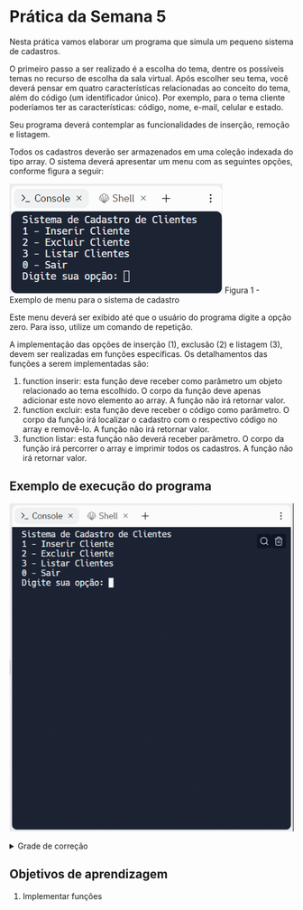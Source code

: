 # Prática da Semana 5
  
Nesta prática vamos elaborar um programa que simula um pequeno sistema de cadastros.

O primeiro passo a ser realizado é a escolha do tema, dentre os possíveis temas no recurso de escolha da sala virtual. Após escolher seu tema, você deverá pensar em quatro características relacionadas ao conceito do tema, além do código (um identificador único). Por exemplo, para o tema cliente poderíamos ter as características: código, nome, e-mail, celular e estado.

Seu programa deverá contemplar as funcionalidades de inserção, remoção e listagem.

Todos os cadastros deverão ser armazenados em uma coleção indexada do tipo array.
O sistema deverá apresentar um menu com as seguintes opções, conforme figura a seguir:

![Exemplo](assets/F1-M3-Sem05-Praticas-Menu.png)
Figura 1 - Exemplo de menu para o sistema de cadastro


Este menu deverá ser exibido até que o usuário do programa digite a opção zero. Para isso, utilize um comando de repetição.

A implementação das opções de inserção (1), exclusão (2) e listagem (3), devem ser realizadas em funções específicas. Os detalhamentos das funções a serem implementadas são:

1.	function inserir: esta função deve receber como parâmetro um objeto relacionado ao tema escolhido. O corpo da função deve apenas adicionar este novo elemento ao array. A função não irá retornar valor.
2.	function excluir: esta função deve receber o código como parâmetro. O corpo da função irá localizar o cadastro com o respectivo código no array e removê-lo. A função não irá retornar valor.
3.	function listar: esta função não deverá receber parâmetro. O corpo da função irá percorrer o array e imprimir todos os cadastros. A função não irá retornar valor.


## Exemplo de execução do programa
  
![Exemplo](assets/F1-M3-Sem05-Praticas-Execucao.gif)

<details>
    <summary>Grade de correção</summary>

## Grade de correção
![Grade](assets/F1-M3-Sem05-Praticas-Grade.png)

</details>

## Objetivos de aprendizagem
1. Implementar funções

  

  